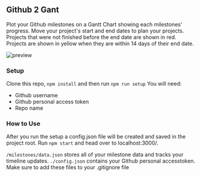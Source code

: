 ## Github 2 Gant
Plot your Github milestones on a Gantt Chart showing each milestones' progress. Move your project's start and end dates to plan your projects. Projects that were not finished before the end date are shown in red. Projects are shown in yellow when they are within 14 days of their end date.

![preview](https://user-images.githubusercontent.com/578328/79090141-83eae180-7cfd-11ea-97b2-4443d9ed473f.png)

### Setup
Clone this repo, `npm install` and then run `npm run setup`
You will need:
- Github username
- Github personal access token
- Repo name


### How to Use
After you run the setup a config.json file will be created and saved in the project root.
Run `npm start` and head over to localhost:3000/.

`/milestones/data.json` stores all of your milestone data and tracks your timeline updates. 
`./config.json` contains your Github personal accesstoken.
Make sure to add these files to your .gitignore file
